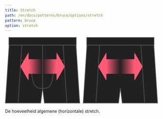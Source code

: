```yaml
---
title: Stretch
path: /en/docs/patterns/bruce/options/stretch
pattern: bruce
option: stretch
---
```


![De optie voor stretch bij Bruce](./stretch.svg)

De hoeveelheid algemene (horizontale) stretch.